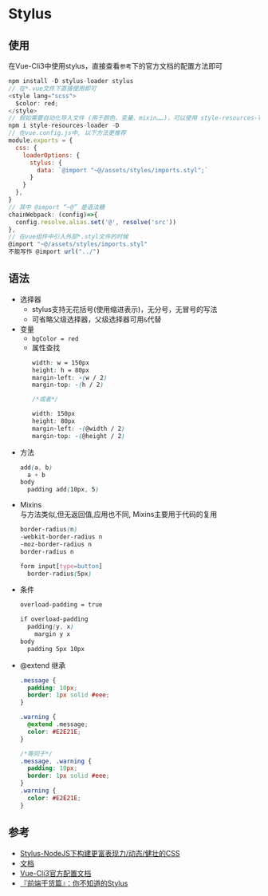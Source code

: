 # Stylus

## 使用
在Vue-Cli3中使用stylus，直接查看`参考`下的官方文档的配置方法即可
```js
npm install -D stylus-loader stylus
// 在*.vue文件下直接使用即可
<style lang="scss">
  $color: red;
</style> 
// 假如需要自动化导入文件 (用于颜色、变量、mixin……)，可以使用 style-resources-loader
npm i style-resources-loader -D
// 在vue.config.js中, 以下方法更推荐
module.exports = {
  css: {
    loaderOptions: {
      stylus: {
        data: `@import "~@/assets/styles/imports.styl";`
      }
    }
  },
}
// 其中 @import “~@” 是语法糖
chainWebpack: (config)=>{
  config.resolve.alias.set('@', resolve('src'))
},
// 在vue组件中引入外部*.styl文件的时候
@import "~@/assets/styles/imports.styl"
不能写作 @import url("../") 
```

## 语法
- 选择器
  * stylus支持无花括号(使用缩进表示)，无分号，无冒号的写法
  * 可省略父级选择器，父级选择器可用`&`代替
- 变量  
  * `bgColor = red`
  * 属性查找
    ```css
    width: w = 150px
    height: h = 80px
    margin-left: -(w / 2)
    margin-top: -(h / 2)

    /*或者*/

    width: 150px
    height: 80px
    margin-left: -(@width / 2)
    margin-top: -(@height / 2)
    ```
- 方法
  ```css
  add(a, b)
    a + b
  body 
    padding add(10px, 5)
  ```
- Mixins  
  与方法类似,但无返回值,应用也不同, Mixins主要用于代码的复用
  ```css
  border-radius(n)
  -webkit-border-radius n
  -moz-border-radius n
  border-radius n

  form input[type=button]
    border-radius(5px)
  ```
- 条件
  ```css
  overload-padding = true

  if overload-padding
    padding(y, x)
      margin y x
  body
    padding 5px 10px
  ```
- @extend 继承
  ```css
  .message {
    padding: 10px;
    border: 1px solid #eee;
  }
  
  .warning {
    @extend .message;
    color: #E2E21E;
  }

  /*等同于*/
  .message, .warning {
    padding: 10px;
    border: 1px solid #eee;
  }
  .warning {
    color: #E2E21E;
  }
  ```


## 参考
- [Stylus-NodeJS下构建更富表现力/动态/健壮的CSS](https://www.zhangxinxu.com/wordpress/2012/06/stylus-nodejs-expressive-dynamic-robust-css/)
- [文档](https://www.zhangxinxu.com/jq/stylus/)
- [Vue-Cli3官方配置文档](https://cli.vuejs.org/zh/guide/css.html#%E5%BC%95%E7%94%A8%E9%9D%99%E6%80%81%E8%B5%84%E6%BA%90)
- [『前端干货篇』：你不知道的Stylus](https://juejin.im/post/5bbd7a7c6fb9a05cfd27f4c6)